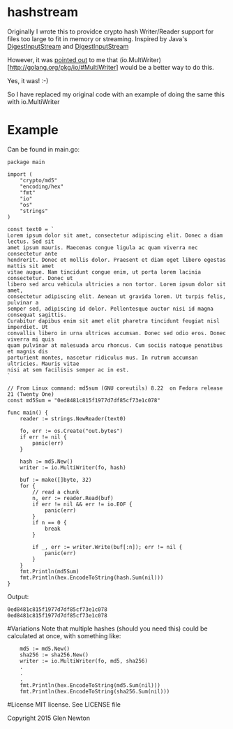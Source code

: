 # hashstream
Originally I wrote this to providce crypto hash Writer/Reader support for files too large to fit in memory or streaming. Inspired by Java's [DigestInputStream](https://docs.oracle.com/javase/7/docs/api/java/security/DigestInputStream.html) and [DigestInputStream](https://docs.oracle.com/javase/7/docs/api/java/security/DigestInputStream.html)

However, it was [pointed out](https://groups.google.com/d/msg/golang-nuts/NOtenKfslLg/6GcXf6nx-TUJ) to me that (io.MultWriter)[http://golang.org/pkg/io/#MultiWriter] would be a better way to do this.

Yes, it was!  :-)

So I have replaced my original code with an example of doing the same this with io.MultiWriter

# Example

Can be found in main.go:


```
package main

import (
	"crypto/md5"
	"encoding/hex"
	"fmt"
	"io"
	"os"
	"strings"
)

const text0 = `
Lorem ipsum dolor sit amet, consectetur adipiscing elit. Donec a diam lectus. Sed sit  
amet ipsum mauris. Maecenas congue ligula ac quam viverra nec consectetur ante 
hendrerit. Donec et mollis dolor. Praesent et diam eget libero egestas mattis sit amet 
vitae augue. Nam tincidunt congue enim, ut porta lorem lacinia consectetur. Donec ut 
libero sed arcu vehicula ultricies a non tortor. Lorem ipsum dolor sit amet, 
consectetur adipiscing elit. Aenean ut gravida lorem. Ut turpis felis, pulvinar a 
semper sed, adipiscing id dolor. Pellentesque auctor nisi id magna consequat sagittis. 
Curabitur dapibus enim sit amet elit pharetra tincidunt feugiat nisl imperdiet. Ut 
convallis libero in urna ultrices accumsan. Donec sed odio eros. Donec viverra mi quis 
quam pulvinar at malesuada arcu rhoncus. Cum sociis natoque penatibus et magnis dis 
parturient montes, nascetur ridiculus mus. In rutrum accumsan ultricies. Mauris vitae 
nisi at sem facilisis semper ac in est.
`

// From Linux command: md5sum (GNU coreutils) 8.22  on Fedora release 21 (Twenty One)
const md5Sum = "0ed8481c815f1977d7df85cf73e1c078"

func main() {
	reader := strings.NewReader(text0)

	fo, err := os.Create("out.bytes")
	if err != nil {
		panic(err)
	}

	hash := md5.New()
	writer := io.MultiWriter(fo, hash)

	buf := make([]byte, 32)
	for {
		// read a chunk
		n, err := reader.Read(buf)
		if err != nil && err != io.EOF {
			panic(err)
		}
		if n == 0 {
			break
		}

		if _, err := writer.Write(buf[:n]); err != nil {
			panic(err)
		}
	}
	fmt.Println(md5Sum)
	fmt.Println(hex.EncodeToString(hash.Sum(nil)))
}

```

Output:
```
0ed8481c815f1977d7df85cf73e1c078
0ed8481c815f1977d7df85cf73e1c078
```

#Variations
Note that multiple hashes (should you need this) could be calculated at once, with something like:
```
	md5 := md5.New()
	sha256 := sha256.New()
	writer := io.MultiWriter(fo, md5, sha256)
	.
	.
	.
	fmt.Println(hex.EncodeToString(md5.Sum(nil)))
	fmt.Println(hex.EncodeToString(sha256.Sum(nil)))	

```

#License
MIT license. See LICENSE file

Copyright 2015 Glen Newton



